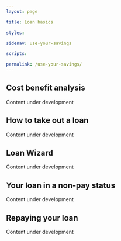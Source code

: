```yaml
---
layout: page

title: Loan basics

styles:

sidenav: use-your-savings

scripts:

permalink: /use-your-savings/
---
```


## Cost benefit analysis

Content under development

## How to take out a loan

Content under development

## Loan Wizard

Content under development

## Your loan in a non-pay status

Content under development

## Repaying your loan

Content under development
